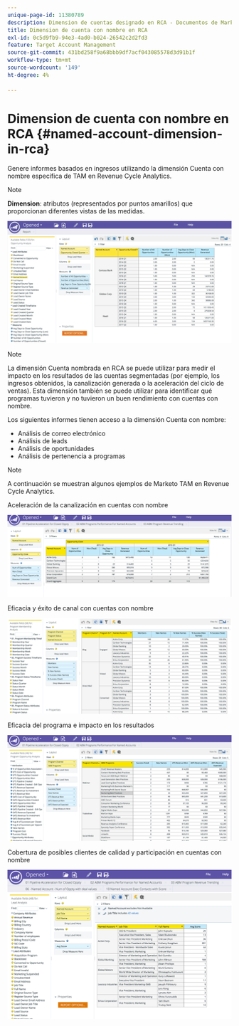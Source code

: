 ```yaml
---
unique-page-id: 11380789
description: Dimension de cuentas designado en RCA - Documentos de Marketo - Documentación del producto
title: Dimension de cuenta con nombre en RCA
exl-id: 0c5d9fb9-94e3-4ad0-b024-26542c2d2fd3
feature: Target Account Management
source-git-commit: 431bd258f9a68bbb9df7acf043085578d3d91b1f
workflow-type: tm+mt
source-wordcount: '149'
ht-degree: 4%

---
```


# Dimension de cuenta con nombre en RCA {#named-account-dimension-in-rca}

Genere informes basados en ingresos utilizando la dimensión Cuenta con nombre específica de TAM en Revenue Cycle Analytics.

>[!NOTE]
>
>**Dimension**: atributos (representados por puntos amarillos) que proporcionan diferentes vistas de las medidas.

![](assets/one-2.png)

>[!NOTE]
>
>La dimensión Cuenta nombrada en RCA se puede utilizar para medir el impacto en los resultados de las cuentas segmentadas (por ejemplo, los ingresos obtenidos, la canalización generada o la aceleración del ciclo de ventas). Esta dimensión también se puede utilizar para identificar qué programas tuvieron y no tuvieron un buen rendimiento con cuentas con nombre.

Los siguientes informes tienen acceso a la dimensión Cuenta con nombre:

* Análisis de correo electrónico
* Análisis de leads
* Análisis de oportunidades
* Análisis de pertenencia a programas

>[!NOTE]
>
>A continuación se muestran algunos ejemplos de Marketo TAM en Revenue Cycle Analytics.

Aceleración de la canalización en cuentas con nombre

![](assets/two-1.png)

Eficacia y éxito de canal con cuentas con nombre

![](assets/three-2.png)

Eficacia del programa e impacto en los resultados

![](assets/four-3.png)

Cobertura de posibles clientes de calidad y participación en cuentas con nombre

![](assets/five-2.png)
